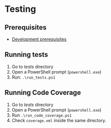 # Testing

## Prerequisites

- [Development prerequisites](DEVELOPMENT.md#Prerequisites)

## Running tests

1. Go to *tests* directory
2. Open a PowerShell prompt (`powershell.exe`)
3. Run: `.\run_tests.ps1`

## Running Code Coverage

1. Go to *tests* directory
2. Open a PowerShell prompt (`powershell.exe`)
3. Run `.\run_code_coverage.ps1`
4. Check `coverage.xml` inside the same directory.
